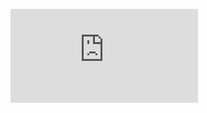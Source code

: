 ![plot](https://github.com/badi3a/AngularWorkshops-2cinfo/blob/main/Workshop%20n°1_Angular%20(1).pdf)

